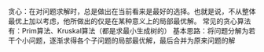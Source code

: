 贪心：在对问题求解时，总是做出在当前看来是最好的选择。也就是说，不从整体最优上加以考虑，他所做出的仅是在某种意义上的局部最优解。 常见的贪心算法有：Prim算法、Kruskal算法（都是求最小生成树的）
基本思路：将问题分解为若干个小问题，逐渐求得各个子问题的局部最优解，最后合并为原来问题的解